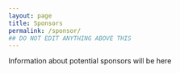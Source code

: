 ```yaml
---
layout: page
title: Sponsors
permalink: /sponsor/
## DO NOT EDIT ANYTHING ABOVE THIS
---
```


Information about potential sponsors will be here

